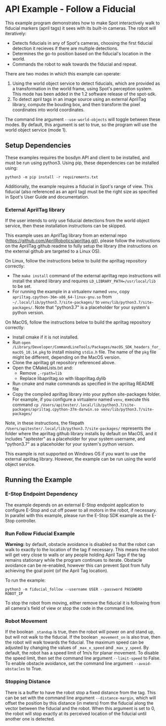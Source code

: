 <!--
Copyright (c) 2020 Boston Dynamics, Inc.  All rights reserved.

Downloading, reproducing, distributing or otherwise using the SDK Software
is subject to the terms and conditions of the Boston Dynamics Software
Development Kit License (20191101-BDSDK-SL).
-->

# API Example - Follow a Fiducial

This example program demonstrates how to make Spot interactively walk to fiducial markers (april tags) it sees with its built-in cameras.  The robot will iteratively:
  * Detects fiducials in any of Spot's cameras, choosing the first fiducial detection it recieves if there are multiple detections.
  * Determines the go-to position based on the fiducial's location in the world.
  * Commands the robot to walk towards the fiducial and repeat.

There are two modes in which this example can operate:

1. Using the world object service to detect fiducials, which are provided as a transformation in the world frame, using Spot's perception system. This mode has been added in the 1.2 software release of the spot-sdk.
2. To detect april tags in an image source using an external AprilTag library, compute the bouding box, and then transform the pixel coordinates into world coordinates.

The command line argument `--use-world-objects` will toggle between these modes. By default, this argument is set to true, so the program will use the world object service (mode 1).

## Setup Dependencies
These examples requires the bosdyn API and client to be installed, and must be run using python3. Using pip, these dependencies can be installed using:

```
python3 -m pip install -r requirements.txt
```

Additionally, the example requires a fiducial in Spot's range of view. This fiducial (also referenced as an april tag) must be the right size as specified in Spot's User Guide and documentation.

### External AprilTag library
If the user intends to only use fiducial detections from the world object service, then these installation instructions can be skipped.

This example uses an AprilTag library from an external repo (https://github.com/AprilRobotics/apriltag.git), please follow the instructions on the AprilTag github readme to fully setup the library (the instructions on the external github are targeted to a Linux OS).

On Linux, follow the instructions below to build the apriltag repository correctly:
- The `make install` command of the external apriltag repo instructions will install the shared library and requires `LD_LIBRARY_PATH=/usr/local/lib` to be set.
- For running the example in a virtualenv named `venv`, copy `apriltag.cpython-36m-x86_64-linux-gnu.so` from `~/.local/lib/python3.7/site-packages/` to `venv/lib/python3.7/site-packages/`. Note that "python3.7" is a placeholder for your system's python version.

On MacOS, follow the instructions below to build the apriltag repository correctly:
- Install cmake if it is not installed.
- Run `open /Library/Developer/CommandLineTools/Packages/macOS_SDK_headers_for_macOS_10.14.pkg` to install missing `stdio.h` file. The name of the `pkg` file might be different, depending on the MacOS version.
- Clone the apriltag git repository referenced above.
- Open the CMakeLists.txt and:
  - Remove `,-rpath=lib`
  - Replace libapriltag.so with libapriltag.dylib
- Run cmake and make commands as specified in the apriltag README file
- Copy the compiled apriltag library into your python site-packages folder. For example, if you configure a virtualenv named `venv`, execute this command `cp /Users/apitester/.local/lib/python3.7/site-packages/apriltag.cpython-37m-darwin.so venv/lib/python3.7/site-packages/`

Note, in these instructions, the filepath `/Users/apitester/.local/lib/python3.7/site-packages/` represents the folder where the apriltag github library installs by default on MacOS, and it includes "apitester" as a placeholder for your system username, and "python3.7" as a placeholder for your system's python version.

This example is not supported on Windows OS if you want to use the external apriltag library. However, the example can be run using the world object service.


## Running the Example

### E-Stop Endpoint Dependency
The example depends on an external E-Stop endpoint application to configure E-Stop and cut off power to all motors in the robot, if necessary. In parallel with this example, please run the E-Stop SDK example as the E-Stop controller.

### Run Follow Fiducial Example

**Warning:** by default, obstacle avoidance is disabled so that the robot can walk to exactly to the location of the tag if necessary. This means the robot will get very close to walls or any people holding April Tags if the tag remains stationary while the program continues to iterate. Obstacle avoidance can be re-enabled, however this can prevent Spot from fully achieving the goal point (of the April Tag location).

To run the example:
```
python3 -m fiducial_follow --username USER --password PASSWORD ROBOT_IP
```

To stop the robot from moving, either remove the fiducial it is following from all camera's field of view or stop the code in the command line.

### Robot Movement
If the boolean `_standup` is true, then the robot will power on and stand up, but will not walk to the fiducial. If the boolean `_movement_on` is also true, then the robot will walk towards the fiducial. The maximum speed can be adjusted by changing the values of `_max_x_speed` and `_max_y_speed`. By default, the robot has a speed limit of 1m/s for planar movement. To disable the speed limit, then set the command line argument `--limit-speed` to False. To enable obstacle avoidance, set the command line argument `--avoid-obstacles` to True.

### Stopping Distance
There is a buffer to have the robot stop a fixed distance from the tag. This can be set with the command line argument `--distance-margin`, which will offset the position by this distance (in meters) from the fiducial along the vector between the fiducial and the robot. When this argument is set to 0, the robot will stop exactly at its perceived location of the fiducial until another one is detected.
